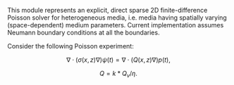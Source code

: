 
This module represents an explicit, direct sparse 2D finite-difference Poisson solver for heterogeneous media,
i.e. media having spatially varying (space-dependent) medium parameters.
Current implementation assumes Neumann boundary conditions at all the boundaries.

Consider the following Poisson experiment:
```math
∇⋅(σ(x,z)∇) ψ(t) = ∇⋅(Q(x,z)∇) p(t),
```
```math
Q = k * Q_v / η.
```

